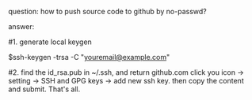 question: how to push source code to github by no-passwd?

answer:

#1. generate local keygen

$ssh-keygen -trsa -C "youremail@example.com"

#2. find the id_rsa.pub in ~/.ssh, and return github.com click you icon -> setting -> SSH and GPG keys -> add new ssh key. then copy the content and submit. That's all.
